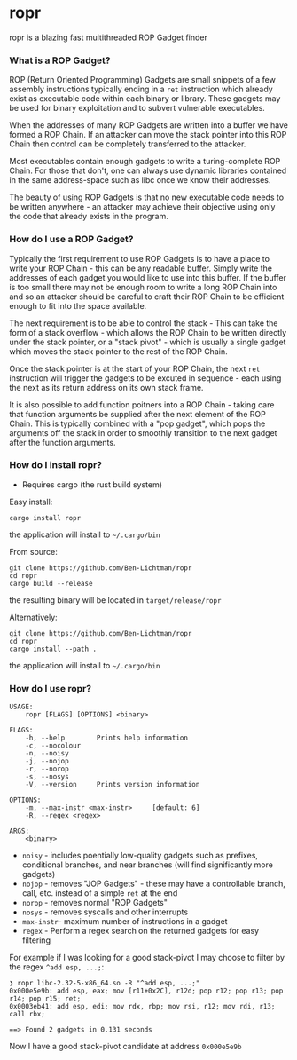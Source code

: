 # ropr

ropr is a blazing fast multithreaded ROP Gadget finder

### What is a ROP Gadget?

ROP (Return Oriented Programming) Gadgets are small snippets of a few assembly instructions typically ending in a `ret` instruction which already exist as executable code within each binary or library. These gadgets may be used for binary exploitation and to subvert vulnerable executables.

When the addresses of many ROP Gadgets are written into a buffer we have formed a ROP Chain. If an attacker can move the stack pointer into this ROP Chain then control can be completely transferred to the attacker.

Most executables contain enough gadgets to write a turing-complete ROP Chain. For those that don't, one can always use dynamic libraries contained in the same address-space such as libc once we know their addresses.

The beauty of using ROP Gadgets is that no new executable code needs to be written anywhere - an attacker may achieve their objective using only the code that already exists in the program.

### How do I use a ROP Gadget?

Typically the first requirement to use ROP Gadgets is to have a place to write your ROP Chain - this can be any readable buffer. Simply write the addresses of each gadget you would like to use into this buffer. If the buffer is too small there may not be enough room to write a long ROP Chain into and so an attacker should be careful to craft their ROP Chain to be efficient enough to fit into the space available.

The next requirement is to be able to control the stack - This can take the form of a stack overflow - which allows the ROP Chain to be written directly under the stack pointer, or a "stack pivot" - which is usually a single gadget which moves the stack pointer to the rest of the ROP Chain.

Once the stack pointer is at the start of your ROP Chain, the next `ret` instruction will trigger the gadgets to be excuted in sequence - each using the next as its return address on its own stack frame.

It is also possible to add function poitners into a ROP Chain - taking care that function arguments be supplied after the next element of the ROP Chain. This is typically combined with a "pop gadget", which pops the arguments off the stack in order to smoothly transition to the next gadget after the function arguments.

### How do I install ropr?

- Requires cargo (the rust build system)

Easy install:
```
cargo install ropr
```
the application will install to `~/.cargo/bin`

From source:
```
git clone https://github.com/Ben-Lichtman/ropr
cd ropr
cargo build --release
```
the resulting binary will be located in `target/release/ropr`

Alternatively:
```
git clone https://github.com/Ben-Lichtman/ropr
cd ropr
cargo install --path .
```
the application will install to `~/.cargo/bin`

### How do I use ropr?

```
USAGE:
    ropr [FLAGS] [OPTIONS] <binary>

FLAGS:
    -h, --help        Prints help information
    -c, --nocolour    
    -n, --noisy       
    -j, --nojop       
    -r, --norop       
    -s, --nosys       
    -V, --version     Prints version information

OPTIONS:
    -m, --max-instr <max-instr>     [default: 6]
    -R, --regex <regex>            

ARGS:
    <binary>
```

- `noisy` - includes poentially low-quality gadgets such as prefixes, conditional branches, and near branches (will find significantly more gadgets)
- `nojop` - removes "JOP Gadgets" - these may have a controllable branch, call, etc. instead of a simple `ret` at the end
- `norop` - removes normal "ROP Gadgets"
- `nosys` - removes syscalls and other interrupts
- `max-instr`- maximum number of instructions in a gadget
- `regex` - Perform a regex search on the returned gadgets for easy filtering

For example if I was looking for a good stack-pivot I may choose to filter by the regex `^add esp, ...;`:

```
❯ ropr libc-2.32-5-x86_64.so -R "^add esp, ...;"
0x000e5e9b: add esp, eax; mov [r11+0x2C], r12d; pop r12; pop r13; pop r14; pop r15; ret;
0x0003eb41: add esp, edi; mov rdx, rbp; mov rsi, r12; mov rdi, r13; call rbx;

==> Found 2 gadgets in 0.131 seconds
```

Now I have a good stack-pivot candidate at address `0x000e5e9b`
